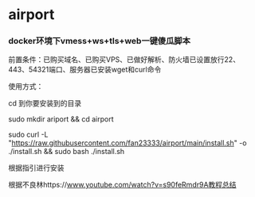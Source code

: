 # airport

### docker环境下vmess+ws+tls+web一键傻瓜脚本

前置条件：已购买域名、已购买VPS、已做好解析、防火墙已设置放行22、443、54321端口、服务器已安装wget和curl命令

使用方式：

cd 到你要安装到的目录

sudo mkdir ariport && cd airport

sudo curl -L "https://raw.githubusercontent.com/fan23333/airport/main/install.sh" -o ./install.sh && sudo bash ./install.sh

根据指引进行安装

根据不良林https://www.youtube.com/watch?v=s90feRmdr9A教程总结
